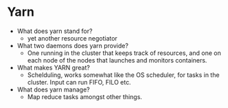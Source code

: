 # Yarn

- What does yarn stand for?
  - yet another resource negotiator
- What two daemons does yarn provide?
  - One running in the cluster that keeps track of resources, and one on each node of the nodes that launches and monitors containers. 
- What makes YARN great?
  - Schelduling, works somewhat like the OS scheduler, for tasks in the cluster. Input can run FIFO, FILO etc.
- What does yarn manage?
  - Map reduce tasks amongst other things.